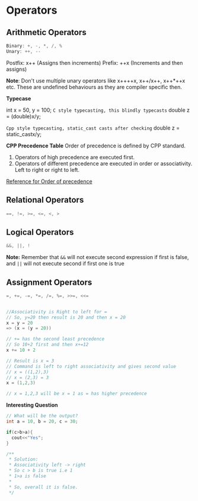 # Operators

## Arithmetic Operators

```cpp
Binary: +, -, *, /, %
Unary: ++, --
```

Postfix: x++ (Assigns then increments)
Prefix: ++x (Increments and then assigns)

**Note**: Don't use multiple unary operators like x++++x, x++/x++, x++\*++x etc. These are undefined behaviours as they are compiler specific then.

**Typecase**

int x = 50, y = 100;
`C style typecasting, this blindly typecasts`
double z = (double)x/y;

`Cpp style typecasting, static_cast casts after checking`
double z = static_cast<double>x/y;

**CPP Precedence Table**
Order of precedence is defined by CPP standard.

1. Operators of high precedence are executed first.
2. Operators of different precedence are executed in order or associativity. Left to right or right to left.

[Reference for Order of precedence](https://en.cppreference.com/w/cpp/language/operator_precedence)

## Relational Operators

```cpp
==, !=, >=, <=, <, >
```

## Logical Operators

```cpp
&&, ||, !
```

**Note:** Remember that `&&` will not execute second expression if first is false, and `||` will not execute second if first one is true

## Assignment Operators

```cpp
=, +=, -=, *=, /=, %=, >>=, <<=
```

```cpp

//Associativity is Right to left for =
// So, y=20 then result is 20 and then x = 20
x = y = 20
=> (x = (y = 20))

// += has the second least precedence
// So 10+2 first and then x+=12
x += 10 + 2

// Result is x = 3
// Command is left to right associativity and gives second value
// x = ((1,2),3)
// x = (2,3) = 3
x = (1,2,3)

// x = 1,2,3 will be x = 1 as = has higher precedence
```

**Interesting Question**

```cpp
// What will be the output?
int a = 10, b = 20, c = 30;

if(c>b>a){
  cout<<"Yes";
}

/**
 * Solution:
 * Associativity left -> right
 * So c > b is true i.e 1
 * 1>a is false
 *
 * So, overall it is false.
 */
```
